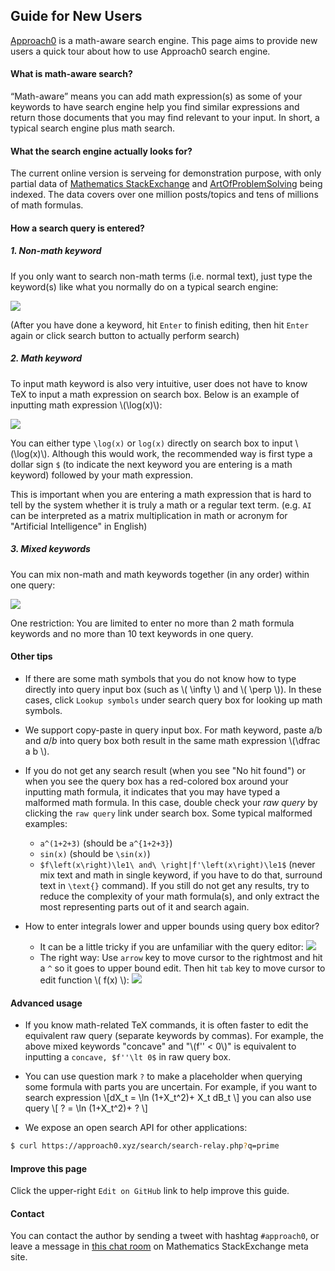 ## Guide for New Users
[Approach0](/) is a math-aware search engine.
This page aims to provide new users a quick tour about
how to use Approach0 search engine.

#### What is math-aware search?
 “Math-aware” means you can add math expression(s) as some of your keywords to have search engine help you find similar expressions and return those documents that you may find relevant to your input. In short, a typical search engine plus math search.

#### What the search engine actually looks for?
The current online version is serveing for demonstration purpose,
with only partial data of [Mathematics StackExchange](http://math.stackexchange.com) and [ArtOfProblemSolving](https://artofproblemsolving.com/community) being indexed.
The data covers over one million posts/topics and tens of millions of math formulas.

#### How a search query is entered?

##### 1. Non-math keyword
If you only want to search non-math terms (i.e. normal text),
just type the keyword(s) like what you normally do on a typical
search engine:

![](_static/term-query.gif)

(After you have done a keyword, hit `Enter` to finish
editing, then hit `Enter` again or click search button to
actually perform search)

##### 2. Math keyword
To input math keyword is also very intuitive, user does not
have to know TeX to input a math expression on search box.
Below is an example of inputting math expression \\(\log(x)\\):

![](_static/math-query.gif)

You can either type `\log(x)` or `log(x)` directly on search
box to input \\(\log(x)\\). Although this would work, the
recommended way is first type a dollar sign `$` (to indicate
the next keyword you are entering is a math keyword) followed
by your math expression.

This is important when you are entering a math expression that
is hard to tell by the system whether it is truly a math or a regular text term.
(e.g. `AI` can be interpreted as a matrix multiplication in
math or acronym for "Artificial Intelligence" in English)

##### 3. Mixed keywords
You can mix non-math and math keywords together (in any order)
within one query:

![](_static/mix-query.gif)

One restriction: You are limited to enter no more than 2 math
formula keywords and no more than 10 text keywords in one query.

#### Other tips
* If there are some math symbols that you do not know how to type directly into query input box
(such as \\( \infty \\) and \\( \perp \\)).
In these cases, click `Lookup symbols` under search query box for looking up math symbols.

* We support copy-paste in query input box. For math keyword,
paste a/b and $a/b$ into query box both result in the same
math expression \\(\dfrac a b \\).

* If you do not get any search result (when you see "No hit found") or when you see the query box has a
red-colored box around your inputting math formula, it indicates that you may have
typed a malformed math formula. In this case, double check your *raw query* by clicking the `raw query` link
under search box.
Some typical malformed examples:
	* `a^(1+2+3)` (should be `a^{1+2+3}`)
	* `sin(x)` (should be `\sin(x)`)
	* `$f\left(x\right)\le1\ and\ \right|f'\left(x\right)\le1$` (never mix text and math in single keyword, if you have to do that, surround text in `\text{}` command). 
If you still do not get any results, try to reduce the complexity of your math formula(s), and only extract the most representing parts out of it and search again.

* How to enter integrals lower and upper bounds using query box editor?
	* It can be a little tricky if you are unfamiliar with the query editor:
	![](_static/intbonds-wrong.gif)
	* The right way: Use `arrow` key to move cursor to the
	rightmost and hit a `^` so it goes to upper bound edit.
	Then hit `tab` key to move cursor to edit function
	\\( f(x) \\):
	![](_static/intbonds-right.gif)


#### Advanced usage
* If you know math-related TeX commands, it is often faster to
edit the equivalent raw query (separate keywords by commas).
For example, the above mixed keywords "concave" and
"\\(f'' < 0\\)" is equivalent to inputting a `concave,
$f''\lt 0$` in raw query box.

* You can use question mark `?` to make a placeholder when querying
some formula with parts you are uncertain.
For example, if you want to search expression
\\[dX_t = \ln (1+X_t^2)+ X_t dB_t \\]
you can also use query
\\[ ? = \ln (1+X_t^2)+ ? \\]

* We expose an open search API for other applications:
```sh
$ curl https://approach0.xyz/search/search-relay.php?q=prime
```

#### Improve this page
Click the upper-right `Edit on GitHub` link to help improve this guide.

#### Contact
You can contact the author by sending a tweet with hashtag `#approach0`, or leave a message
in [this chat room](https://chat.stackexchange.com/rooms/46148) on Mathematics StackExchange meta site.
